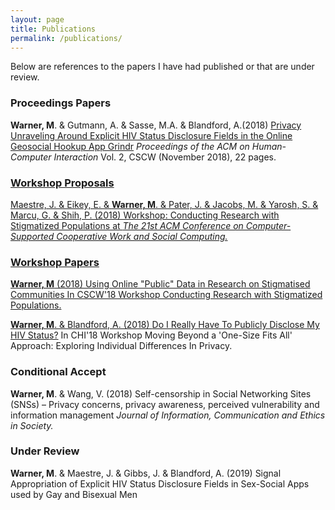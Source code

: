 ```yaml
---
layout: page
title: Publications
permalink: /publications/
---
```


Below are references to the papers I have had published or that are under review. 

### Proceedings Papers

<b>Warner, M</b>. & Gutmann, A. & Sasse, M.A. & Blandford, A.(2018) <a href="http://discovery.ucl.ac.uk/10056127/1/CSCW18_CR_Unraveling_RPS.pdf">Privacy Unraveling Around Explicit HIV Status Disclosure Fields in the Online Geosocial Hookup App Grindr</a> <i>Proceedings of the ACM on
Human-Computer Interaction</i> Vol. 2, CSCW (November 2018), 22 pages. <a href="https://doi.org/10.1145/3274450">

### Workshop Proposals

Maestre, J. & Eikey, E. & <b>Warner, M</b>. & Pater, J. & Jacobs, M. & Yarosh, S. & Marcu, G. & Shih, P. (2018) Workshop: Conducting Research with Stigmatized Populations at <i>The 21st ACM Conference on Computer-Supported Cooperative Work and Social Computing.</i>

### Workshop Papers

<b>Warner, M</b> (2018) Using Online "Public" Data in Research on Stigmatised Communities In CSCW'18 Workshop Conducting Research with Stigmatized Populations.

<b>Warner, M</b>. & Blandford, A. (2018) <a href="https://uclic.ucl.ac.uk/publications/1547209">Do I Really Have To Publicly Disclose My HIV Status?</a> In CHI'18 Workshop Moving Beyond a 'One-Size Fits All' Approach: Exploring Individual Differences In Privacy.

### Conditional Accept

<b>Warner, M</b>. & Wang, V. (2018) Self-censorship in Social Networking Sites (SNSs) – Privacy concerns, privacy awareness, perceived vulnerability and information management <i>Journal of Information, Communication and Ethics in Society.</i>

### Under Review

<b>Warner, M</b>. & Maestre, J. & Gibbs, J. & Blandford, A. (2019) Signal Appropriation of Explicit HIV Status Disclosure Fields in Sex-Social Apps used by Gay and Bisexual Men